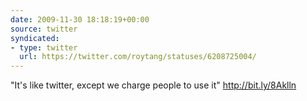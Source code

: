 ```yaml
---
date: 2009-11-30 18:18:19+00:00
source: twitter
syndicated:
- type: twitter
  url: https://twitter.com/roytang/statuses/6208725004/
---
```


"It's like twitter, except we charge people to use it"  http://bit.ly/8Aklln